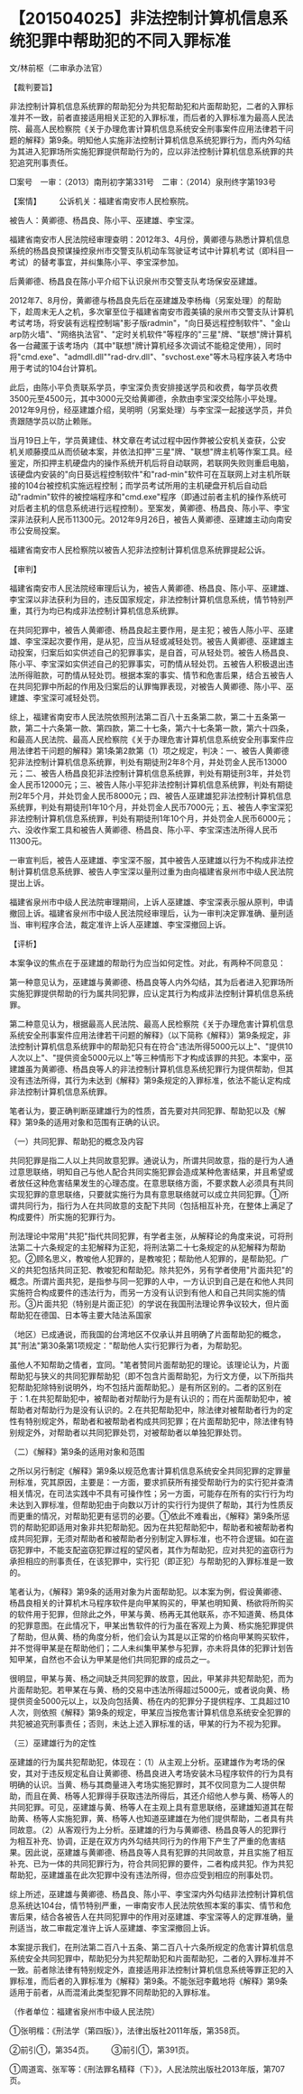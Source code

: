 # 【201504025】非法控制计算机信息系统犯罪中帮助犯的不同入罪标准

文/林前枢（二审承办法官）

【裁判要旨】

非法控制计算机信息系统罪的帮助犯分为共犯帮助犯和片面帮助犯，二者的入罪标准并不一致，前者直接适用相关正犯的入罪标准，而后者的入罪标准为最高人民法院、最高人民检察院《关于办理危害计算机信息系统安全刑事案件应用法律若干问题的解释》第9条。明知他人实施非法控制计算机信息系统犯罪行为，而内外勾结为其进入犯罪场所实施犯罪提供帮助行为的，应以非法控制计算机信息系统罪的共犯追究刑事责任。

□案号　一审：（2013）南刑初字第331号　二审：（2014）泉刑终字第193号

【案情】 　　公诉机关：福建省南安市人民检察院。

被告人：黄卿德、杨昌良、陈小平、巫建雄、李宝深。

福建省南安市人民法院经审理查明：2012年3、4月份，黄卿德与熟悉计算机信息系统的杨昌良预谋操控泉州市交警支队机动车驾驶证考试中计算机考试（即科目一考试）的替考事宜，并纠集陈小平、李宝深参加。

后黄卿德、杨昌良在陈小平介绍下认识泉州市交警支队考场保安巫建雄。

2012年7、8月份，黄卿德与杨昌良先后在巫建雄及李杨梅（另案处理）的帮助下，趁周末无人之机，多次窜至位于福建省南安市霞美镇的泉州市交警支队计算机考试考场，将安装有远程控制端"影子版radmin"，"向日葵远程控制软件"、"金山arp防火墙"、"网络执法官"、"定时关机软件"等程序的"三星"牌、"联想"牌计算机各一台藏匿于该考场内（其中"联想"牌计算机经多次调试不能稳定使用），同时将"cmd.exe"、"admdll.dll""rad-drv.dll"、"svchost.exe"等木马程序装入考场中用于考试的104台计算机。

此后，由陈小平负责联系学员，李宝深负责安排接送学员和收费，每学员收费3500元至4500元，其中3000元交给黄卿德，余款由李宝深交给陈小平处理。2012年9月份，经巫建雄介绍，吴明明（另案处理）与李宝深一起接送学员，并负责跟随学员以防止赖账。

当月19日上午，学员黄建佳、林文章在考试过程中因作弊被公安机关查获，公安机关顺藤摸瓜从而侦破本案，并依法扣押"三星"牌、"联想"牌主机等作案工具。经鉴定，所扣押主机硬盘内的操作系统开机后将自动联网，若联网失败则重启电脑，该硬盘内安装的"向日葵远程控制软件"和"rad-min"软件可在互联网上对主机所联接的104台被控机实施远程控制；而学员考试所用的主机硬盘开机后自动启动"radmin"软件的被控端程序和"cmd.exe"程序（即通过前者主机的操作系统可对后者主机的信息系统进行远程控制）。至案发，黄卿德、杨昌良、陈小平、李宝深非法获利人民币11300元。2012年9月26日，被告人黄卿德、巫建雄主动向南安市公安局投案。

福建省南安市人民检察院以被告人犯非法控制计算机信息系统罪提起公诉。

【审判】

福建省南安市人民法院经审理后认为，被告人黄卿德、杨昌良、陈小平、巫建雄、李宝深以非法获利为目的，违反国家规定，非法控制计算机信息系统，情节特别严重，其行为均已构成非法控制计算机信息系统罪。

在共同犯罪中，被告人黄卿德、杨昌良起主要作用，是主犯；被告人陈小平、巫建雄、李宝深起次要作用，是从犯，应当从轻或减轻处罚。被告人黄卿德、巫建雄主动投案，归案后如实供述自己的犯罪事实，是自首，可从轻处罚。被告人杨昌良、陈小平、李宝深如实供述自己的犯罪事实，可酌情从轻处罚。五被告人积极退出违法所得赃款，可酌情从轻处罚。根据本案的事实、情节和危害后果，结合五被告人在共同犯罪中所起的作用及归案后的认罪悔罪表现，对被告人黄卿德、陈小平、巫建雄、李宝深可减轻处罚。

综上，福建省南安市人民法院依照刑法第二百八十五条第二款，第二十五条第一款，第二十六条第一款、第四款，第二十七条，第六十七条第一款，第六十四条，和最高人民法院、最高人民检察院《关于办理危害计算机信息系统安全刑事案件应用法律若干问题的解释》第1条第2款第（1）项之规定，判决：一、被告人黄卿德犯非法控制计算机信息系统罪，判处有期徒刑2年8个月，并处罚金人民币13000元；二、被告人杨昌良犯非法控制计算机信息系统罪，判处有期徒刑3年，并处罚金人民币12000元；三、被告人陈小平犯非法控制计算机信息系统罪，判处有期徒刑2年5个月，并处罚金人民币8000元；四、被告人巫建雄犯非法控制计算机信息系统罪，判处有期徒刑1年10个月，并处罚金人民币7000元；五、被告人李宝深犯非法控制计算机信息系统罪，判处有期徒刑1年10个月，并处罚金人民币6000元；六、没收作案工具和被告人黄卿德、杨昌良、陈小平、李宝深违法所得人民币11300元。

一审宣判后，被告人巫建雄、李宝深不服，其中被告人巫建雄以行为不构成非法控制计算机信息系统罪、被告人李宝深以量刑过重为由向福建省泉州市中级人民法院提出上诉。

福建省泉州市中级人民法院审理期间，上诉人巫建雄、李宝深表示服从原判，申请撤回上诉。福建省泉州市中级人民法院经审理后，认为一审判决定罪准确、量刑适当、审判程序合法，裁定准许上诉人巫建雄、李宝深撤回上诉。

【评析】

本案争议的焦点在于巫建雄的帮助行为应当如何定性。对此，有两种不同意见：

第一种意见认为，巫建雄与黄卿德、杨昌良等人内外勾结，其为后者进入犯罪场所实施犯罪提供帮助的行为属共同犯罪，应认定其行为构成非法控制计算机信息系统罪。

第二种意见认为，根据最高人民法院、最高人民检察院《关于办理危害计算机信息系统安全刑事案件应用法律若干问题的解释》（以下简称《解释》）第9条规定，非法控制计算机信息系统罪中的帮助犯只有在符合"违法所得5000元以上"、"提供10人次以上"、"提供资金5000元以上"等三种情形下才构成该罪的共犯。本案中，巫建雄虽为黄卿德、杨昌良等人的非法控制计算机信息系统犯罪行为提供帮助，但其没有违法所得，其行为未达到《解释》第9条规定的入罪标准，依法不能认定构成非法控制计算机信息系统罪。

笔者认为，要正确判断巫建雄行为的性质，首先要对共同犯罪、帮助犯以及《解释》第9条的适用对象和范围有正确的认识。

（一）共同犯罪、帮助犯的概念及内容

共同犯罪是指二人以上共同故意犯罪。通说认为，所谓共同故意，指的是行为人通过意思联络，明知自己与他人配合共同实施犯罪会造成某种危害结果，并且希望或者放任这种危害结果发生的心理态度。在意思联络方面，不要求数人必须具有共同实现犯罪的意思联络，只要就实施行为具有意思联络就可以成立共同犯罪。①所谓共同行为，指行为人在共同故意的支配下共同（包括相互补充，在整体上满足了构成要件）所实施的犯罪行为。

刑法理论中常用"共犯"指代共同犯罪，有学者主张，从解释论的角度来说，可将刑法第二十六条规定的主犯解释为正犯，将刑法第二十七条规定的从犯解释为帮助犯。②顾名思义，教唆他人犯罪的，是教唆犯；帮助他人犯罪的，是帮助犯。广义的共犯包括共同正犯、教唆犯和帮助犯。除共犯外，另有学者使用"片面共犯"的概念。所谓片面共犯，是指参与同一犯罪的人中，一方认识到自己是在和他人共同实施符合构成要件的违法行为，而另一方没有认识到有他人和自己共同实施的情形。③片面共犯（特别是片面正犯）的学说在我国刑法理论界争议较大，但片面帮助犯在德国、日本等主要大陆法系国家

（地区）已成通说，而我国的台湾地区不仅承认并且明确了片面帮助犯的概念，其"刑法"第30条第1项规定："帮助他人实行犯罪行为者，为帮助犯。

虽他人不知帮助之情者，宜同。"笔者赞同片面帮助犯的理论。该理论认为，片面帮助犯与狭义的共同犯罪帮助犯（即不包含片面帮助犯，为行文方便，以下所指共犯帮助犯除特别说明外，均不包括片面帮助犯。）是有所区别的。二者的区别在于：1.在共犯帮助犯中，被帮助者对帮助行为是有认识的；而在片面帮助犯中，被帮助者对帮助行为是没有认识的。2.在共犯帮助犯中，除法律对被帮助者行为的定性有特别规定外，帮助者和被帮助者构成共同犯罪；在片面帮助犯中，除法律有特别规定外，对帮助者以共同犯罪处罚，对被帮助者以单独犯罪处罚。

（二）《解释》第9条的适用对象和范围

之所以另行制定《解释》第9条以规范危害计算机信息系统安全共同犯罪的定罪量刑标准，究其原因，主要是：一方面，要求抓获所有接受帮助行为的实行犯并查清相关情况，在司法实践中不具有可操作性；另一方面，可能存在所有的实行行为均未达到入罪标准，但帮助犯由于向数以万计的实行行为提供了帮助，其行为性质反而更重的情况，对帮助犯更有惩罚的必要。①依此不难看出，《解释》第9条所惩罚的帮助犯即适用对象非共犯帮助犯。因为在共犯帮助犯中，帮助者和被帮助者构成共同犯罪，无须对帮助者和被帮助者分别制定入罪标准，也不符合逻辑。如在盗窃犯罪中，不能支配盗窃犯罪过程的望风者，其作为帮助犯，应对共犯的盗窃行为承担相应的刑事责任，在该犯罪中，实行犯（即正犯）与帮助犯的入罪标准是一致的。

笔者认为，《解释》第9条的适用对象为片面帮助犯。以本案为例，假设黄卿德、杨昌良相关的计算机木马程序软件是向甲某购买的，甲某也明知黄、杨欲将所购买的软件用于犯罪，但除此之外，甲某与黄、杨再无其他联系，亦不知道黄、杨具体的犯罪意图。在此情况下，甲某出售软件的行为虽在客观上为黄、杨实施犯罪提供了帮助，但从黄、杨的角度分析，他们会认为其是以正常的价格向甲某购买软件，并不觉得甲某是在帮助他们；二人未纠集甲某参与犯罪，亦未将具体的犯罪计划告知甲某，自然也不会认为甲某是他们共同犯罪的成员之一。

很明显，甲某与黄、杨之间缺乏共同犯罪的故意，因此，甲某非共犯帮助犯，而为片面帮助犯。若甲某在与黄、杨的交易中违法所得超过5000元，或者说向黄、杨提供资金5000元以上，以及向包括黄、杨在内的犯罪分子提供程序、工具超过10人次，则依照《解释》第9条的规定，甲某应当按危害计算机信息系统安全犯罪的共犯被追究刑事责任；否则，未达上述入罪标准的话，甲某的行为不视为犯罪。

（三）巫建雄行为的定性

巫建雄的行为属共犯帮助犯，体现在：（1）从主观上分析。巫建雄作为考场的保安，其对于违反规定私自让黄卿德、杨昌良进入考场安装木马程序软件的行为具有明确的认识。当黄、杨与其商量进入考场实施犯罪时，其不仅同意为二人提供帮助，而且在黄、杨等人犯罪得手获取违法所得后，其还介绍他人参与黄、杨等人的共同犯罪。可见，巫建雄与黄、杨等人在主观上具有意思联络，巫建雄知道其在帮助黄、杨等人实施犯罪，黄、杨等人也知道巫建雄在为他们提供帮助，二者具有共同故意。（2）从客观行为上分析。巫建雄的行为与黄卿德、杨昌良等人的犯罪行为相互补充、协调，正是在双方内外勾结共同行为的作用下产生了严重的危害结果。因此说，巫建雄与黄卿德、杨昌良等人具有犯罪的共同故意，并且实施了相互补充、已为一体的共同犯罪行为，符合共同犯罪的要件，二者构成共犯。作为共犯帮助犯，巫建雄虽在此次犯罪中没有违法所得，但亦应受到相应的刑事处罚。

综上所述，巫建雄与黄卿德、杨昌良、陈小平、李宝深内外勾结非法控制计算机信息系统达104台，情节特别严重，一审南安市人民法院依照本案的事实、情节和危害后果，结合各被告人在共同犯罪中的作用对巫建雄、李宝深等人的定罪准确，量刑适当，故二审裁定准许上诉人巫建雄、李宝深撤回上诉。

本案提示我们，在刑法第二百八十五条、第二百八十六条所规定的危害计算机信息系统安全共同犯罪中，帮助犯分为共犯帮助犯和片面帮助犯，二者的入罪标准并不一致。前者除法律有特别规定外，直接适用非法控制计算机信息系统等罪正犯的入罪标准，而后者的入罪标准为《解释》第9条。不能张冠李戴地将《解释》第9条适用于前者，从而混淆此类型犯罪不同帮助犯的入罪标准。

（作者单位：福建省泉州市中级人民法院）

①张明楷：《刑法学（第四版）》，法律出版社2011年版，第358页。

②前引①，第354页。 　　③前引①，第391页。

①周道鸾、张军等：《刑法罪名精释（下）》，人民法院出版社2013年版，第707页。